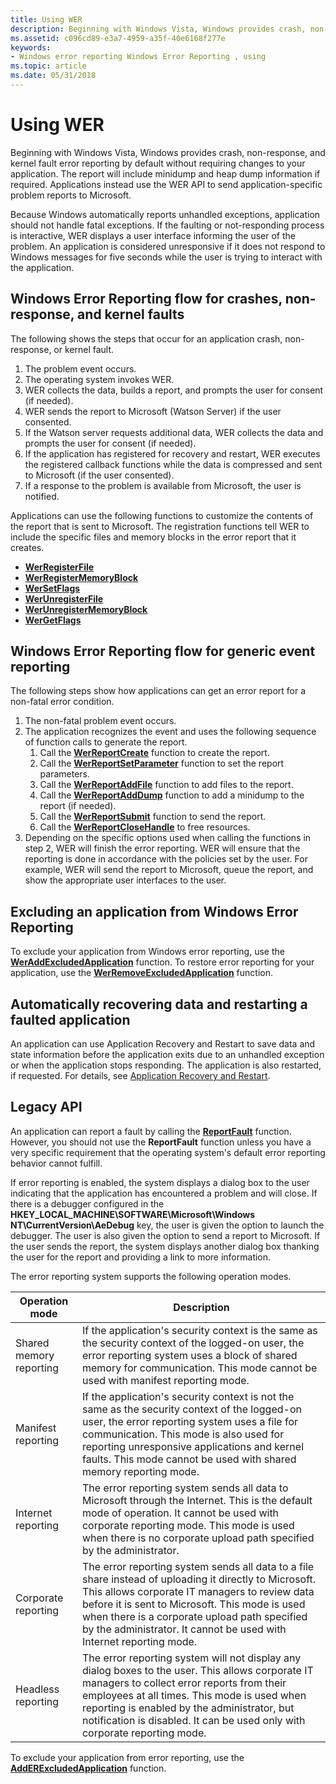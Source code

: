 ```yaml
---
title: Using WER
description: Beginning with Windows Vista, Windows provides crash, non-response, and kernel fault error reporting by default without requiring changes to your application.
ms.assetid: c096cd89-e3a7-4959-a35f-40e6168f277e
keywords:
- Windows error reporting Windows Error Reporting , using
ms.topic: article
ms.date: 05/31/2018
---
```


# Using WER

Beginning with Windows Vista, Windows provides crash, non-response, and kernel fault error reporting by default without requiring changes to your application. The report will include minidump and heap dump information if required. Applications instead use the WER API to send application-specific problem reports to Microsoft.

Because Windows automatically reports unhandled exceptions, application should not handle fatal exceptions. If the faulting or not-responding process is interactive, WER displays a user interface informing the user of the problem. An application is considered unresponsive if it does not respond to Windows messages for five seconds while the user is trying to interact with the application.

## Windows Error Reporting flow for crashes, non-response, and kernel faults

The following shows the steps that occur for an application crash, non-response, or kernel fault.

1.  The problem event occurs.
2.  The operating system invokes WER.
3.  WER collects the data, builds a report, and prompts the user for consent (if needed).
4.  WER sends the report to Microsoft (Watson Server) if the user consented.
5.  If the Watson server requests additional data, WER collects the data and prompts the user for consent (if needed).
6.  If the application has registered for recovery and restart, WER executes the registered callback functions while the data is compressed and sent to Microsoft (if the user consented).
7.  If a response to the problem is available from Microsoft, the user is notified.

Applications can use the following functions to customize the contents of the report that is sent to Microsoft. The registration functions tell WER to include the specific files and memory blocks in the error report that it creates.

-   [**WerRegisterFile**](/windows/desktop/api/Werapi/nf-werapi-werregisterfile)
-   [**WerRegisterMemoryBlock**](/windows/desktop/api/Werapi/nf-werapi-werregistermemoryblock)
-   [**WerSetFlags**](/windows/desktop/api/Werapi/nf-werapi-wersetflags)
-   [**WerUnregisterFile**](/windows/desktop/api/Werapi/nf-werapi-werunregisterfile)
-   [**WerUnregisterMemoryBlock**](/windows/desktop/api/Werapi/nf-werapi-werunregistermemoryblock)
-   [**WerGetFlags**](/windows/desktop/api/Werapi/nf-werapi-wergetflags)

## Windows Error Reporting flow for generic event reporting

The following steps show how applications can get an error report for a non-fatal error condition.

1.  The non-fatal problem event occurs.
2.  The application recognizes the event and uses the following sequence of function calls to generate the report.
    1.  Call the [**WerReportCreate**](/windows/desktop/api/Werapi/nf-werapi-werreportcreate) function to create the report.
    2.  Call the [**WerReportSetParameter**](/windows/desktop/api/Werapi/nf-werapi-werreportsetparameter) function to set the report parameters.
    3.  Call the [**WerReportAddFile**](/windows/desktop/api/Werapi/nf-werapi-werreportaddfile) function to add files to the report.
    4.  Call the [**WerReportAddDump**](/windows/desktop/api/Werapi/nf-werapi-werreportadddump) function to add a minidump to the report (if needed).
    5.  Call the [**WerReportSubmit**](/windows/desktop/api/Werapi/nf-werapi-werreportsubmit) function to send the report.
    6.  Call the [**WerReportCloseHandle**](/windows/desktop/api/Werapi/nf-werapi-werreportclosehandle) to free resources.
3.  Depending on the specific options used when calling the functions in step 2, WER will finish the error reporting. WER will ensure that the reporting is done in accordance with the policies set by the user. For example, WER will send the report to Microsoft, queue the report, and show the appropriate user interfaces to the user.

## Excluding an application from Windows Error Reporting

To exclude your application from Windows error reporting, use the [**WerAddExcludedApplication**](/windows/desktop/api/Werapi/nf-werapi-weraddexcludedapplication) function. To restore error reporting for your application, use the [**WerRemoveExcludedApplication**](/windows/desktop/api/Werapi/nf-werapi-werremoveexcludedapplication) function.

## Automatically recovering data and restarting a faulted application

An application can use Application Recovery and Restart to save data and state information before the application exits due to an unhandled exception or when the application stops responding. The application is also restarted, if requested. For details, see [Application Recovery and Restart](/windows/desktop/Recovery/application-recovery-and-restart-portal).

## Legacy API

An application can report a fault by calling the [**ReportFault**](/windows/desktop/api/ErrorRep/nf-errorrep-reportfault) function. However, you should not use the **ReportFault** function unless you have a very specific requirement that the operating system's default error reporting behavior cannot fulfill.

If error reporting is enabled, the system displays a dialog box to the user indicating that the application has encountered a problem and will close. If there is a debugger configured in the **HKEY\_LOCAL\_MACHINE\\SOFTWARE\\Microsoft\\Windows NT\\CurrentVersion\\AeDebug** key, the user is given the option to launch the debugger. The user is also given the option to send a report to Microsoft. If the user sends the report, the system displays another dialog box thanking the user for the report and providing a link to more information.

The error reporting system supports the following operation modes.



| Operation mode          | Description                                                                                                                                                                                                                                                                                                                                  |
|-------------------------|----------------------------------------------------------------------------------------------------------------------------------------------------------------------------------------------------------------------------------------------------------------------------------------------------------------------------------------------|
| Shared memory reporting | If the application's security context is the same as the security context of the logged-on user, the error reporting system uses a block of shared memory for communication. This mode cannot be used with manifest reporting mode.<br/>                                                                                               |
| Manifest reporting      | If the application's security context is not the same as the security context of the logged-on user, the error reporting system uses a file for communication. This mode is also used for reporting unresponsive applications and kernel faults. This mode cannot be used with shared memory reporting mode.<br/>                      |
| Internet reporting      | The error reporting system sends all data to Microsoft through the Internet. This is the default mode of operation. It cannot be used with corporate reporting mode. This mode is used when there is no corporate upload path specified by the administrator.<br/>                                                                     |
| Corporate reporting     | The error reporting system sends all data to a file share instead of uploading it directly to Microsoft. This allows corporate IT managers to review data before it is sent to Microsoft. This mode is used when there is a corporate upload path specified by the administrator. It cannot be used with Internet reporting mode.<br/> |
| Headless reporting      | The error reporting system will not display any dialog boxes to the user. This allows corporate IT managers to collect error reports from their employees at all times. This mode is used when reporting is enabled by the administrator, but notification is disabled. It can be used only with corporate reporting mode.<br/>        |



 

To exclude your application from error reporting, use the [**AddERExcludedApplication**](/windows/desktop/api/ErrorRep/nf-errorrep-adderexcludedapplicationa) function.

 

